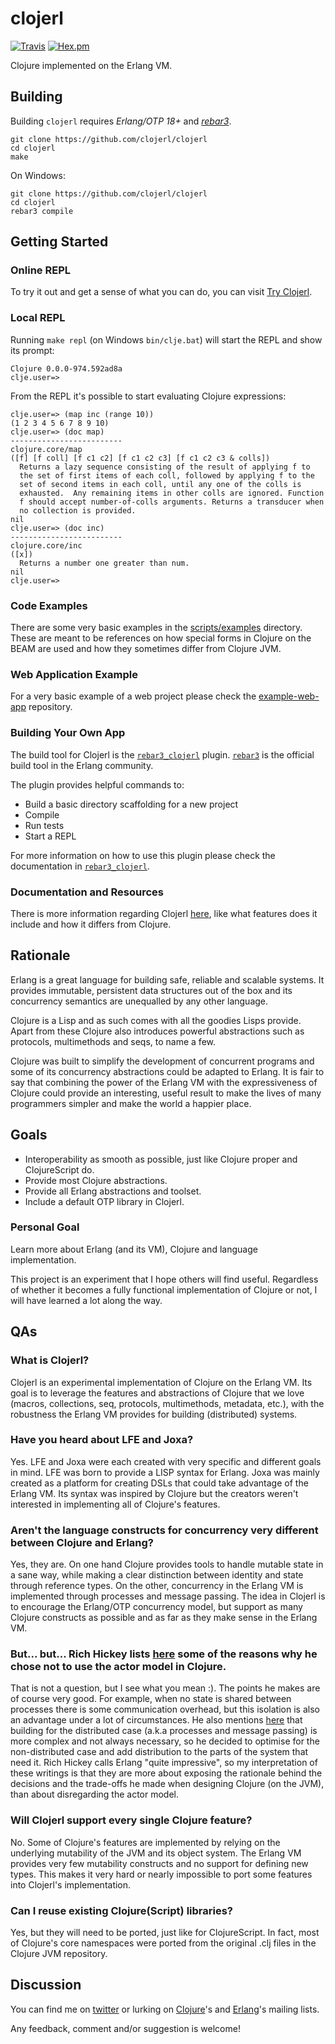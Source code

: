 # clojerl

[![Travis](https://travis-ci.org/clojerl/clojerl.svg?branch=master)](https://travis-ci.org/clojerl/clojerl)
[![Hex.pm](https://img.shields.io/hexpm/v/clojerl.svg)]()

Clojure implemented on the Erlang VM.

## Building

Building `clojerl` requires *Erlang/OTP 18+* and [*rebar3*][rebar3].

    git clone https://github.com/clojerl/clojerl
    cd clojerl
    make

On Windows:

    git clone https://github.com/clojerl/clojerl
    cd clojerl
    rebar3 compile

## Getting Started

### Online REPL

To try it out and get a sense of what you can do, you can visit
[Try Clojerl][try-clojerl].

### Local REPL

Running `make repl` (on Windows `bin/clje.bat`) will start the REPL
and show its prompt:

    Clojure 0.0.0-974.592ad8a
    clje.user=>

From the REPL it's possible to start evaluating Clojure expressions:

    clje.user=> (map inc (range 10))
    (1 2 3 4 5 6 7 8 9 10)
    clje.user=> (doc map)
    -------------------------
    clojure.core/map
    ([f] [f coll] [f c1 c2] [f c1 c2 c3] [f c1 c2 c3 & colls])
      Returns a lazy sequence consisting of the result of applying f to
      the set of first items of each coll, followed by applying f to the
      set of second items in each coll, until any one of the colls is
      exhausted.  Any remaining items in other colls are ignored. Function
      f should accept number-of-colls arguments. Returns a transducer when
      no collection is provided.
    nil
    clje.user=> (doc inc)
    -------------------------
    clojure.core/inc
    ([x])
      Returns a number one greater than num.
    nil
    clje.user=>

### Code Examples

There are some very basic examples in the [scripts/examples][examples]
directory. These are meant to be references on how special forms in
Clojure on the BEAM are used and how they sometimes differ from Clojure
JVM.

### Web Application Example

For a very basic example of a web project please check the
[example-web-app][example-web-app] repository.

### Building Your Own App

The build tool for Clojerl is the [`rebar3_clojerl`][rebar3_clojerl]
plugin. [`rebar3`][rebar3] is the official build tool in the Erlang
community.

The plugin provides helpful commands to:

- Build a basic directory scaffolding for a new project
- Compile
- Run tests
- Start a REPL

For more information on how to use this plugin please check the
documentation in [`rebar3_clojerl`][rebar3_clojerl].

### Documentation and Resources

There is more information regarding Clojerl [here][clojerl], like
what features does it include and how it differs from Clojure.

## Rationale

Erlang is a great language for building safe, reliable and scalable
systems. It provides immutable, persistent data structures
out of the box and its concurrency semantics are unequalled by any
other language.

Clojure is a Lisp and as such comes with all the goodies Lisps
provide. Apart from these Clojure also introduces powerful
abstractions such as protocols, multimethods and seqs, to name a few.

Clojure was built to simplify the development of concurrent programs
and some of its concurrency abstractions could be adapted to Erlang.
It is fair to say that combining the power of the Erlang VM with the
expressiveness of Clojure could provide an interesting, useful result
to make the lives of many programmers simpler and make the world a
happier place.

## Goals

- Interoperability as smooth as possible, just like Clojure proper and
  ClojureScript do.
- Provide most Clojure abstractions.
- Provide all Erlang abstractions and toolset.
- Include a default OTP library in Clojerl.

### Personal Goal

Learn more about Erlang (and its VM), Clojure and language
implementation.

This project is an experiment that I hope others will find useful.
Regardless of whether it becomes a fully functional implementation of
Clojure or not, I will have learned a lot along the way.

## QAs

### What is Clojerl?

Clojerl is an experimental implementation of Clojure on the Erlang VM.
Its goal is to leverage the features and abstractions of Clojure that
we love (macros, collections, seq, protocols, multimethods, metadata,
etc.), with the robustness the Erlang VM provides for building
(distributed) systems.

### Have you heard about LFE and Joxa?

Yes. LFE and Joxa were each created with very specific and different
goals in mind. LFE was born to provide a LISP syntax for Erlang. Joxa
was mainly created as a platform for creating DSLs that could take
advantage of the Erlang VM. Its syntax was inspired by Clojure but the
creators weren't interested in implementing all of Clojure's features.

### Aren't the language constructs for concurrency very different between Clojure and Erlang?

Yes, they are. On one hand Clojure provides tools to handle mutable
state in a sane way, while making a clear distinction between identity
and state through reference types. On the other, concurrency in the
Erlang VM is implemented through processes and message passing. The
idea in Clojerl is to encourage the Erlang/OTP concurrency model, but
support as many Clojure constructs as possible and as far as they make
sense in the Erlang VM.

### But... but... Rich Hickey lists [here](https://clojure.org/about/state#actors) some of the reasons why he chose not to use the actor model in Clojure.

That is not a question, but I see what you mean :). The points he
makes are of course very good. For example, when no state is shared
between processes there is some communication overhead, but this
isolation is also an advantage under a lot of circumstances. He also
mentions
[here](https://groups.google.com/forum/#!msg/clojure/Kisk_-9dFjE/_2WxSxyd1SoJ) that
building for the distributed case (a.k.a processes and message
passing) is more complex and not always necessary, so he decided to
optimise for the non-distributed case and add distribution to the
parts of the system that need it. Rich Hickey calls Erlang "quite
impressive", so my interpretation of these writings is that they are
more about exposing the rationale behind the decisions and the
trade-offs he made when designing Clojure (on the JVM), than about
disregarding the actor model.

### Will Clojerl support every single Clojure feature?

No. Some of Clojure's features are implemented by relying on the
underlying mutability of the JVM and its object system. The Erlang VM
provides very few mutability constructs and no support for defining
new types. This makes it very hard or nearly impossible to port some
features into Clojerl's implementation.

### Can I reuse existing Clojure(Script) libraries?

Yes, but they will need to be ported, just like for ClojureScript. In
fact, most of Clojure's core namespaces were ported from the original
.clj files in the Clojure JVM repository.

## Discussion

You can find me on [twitter](https://twitter.com/jfacorro) or lurking
on [Clojure](https://groups.google.com/forum/?hl=en#!forum/clojure)'s
and
[Erlang](https://groups.google.com/forum/?hl=en#!forum/erlang-programming)'s
mailing lists.

Any feedback, comment and/or suggestion is welcome!

[rebar3]: https://github.com/erlang/rebar3
[try-clojerl]: http://try.clojerl.online/
[examples]: scripts/examples
[example-web-app]: https://github.com/clojerl/example-web-app/
[rebar3_clojerl]:https://github.com/clojerl/rebar3_clojerl
[diffs-with-clojure]: https://clojerl.github.io/differences-with-clojure/
[clojerl]: http://clojerl.org/
